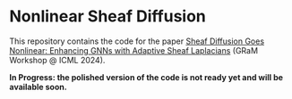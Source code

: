 # Nonlinear Sheaf Diffusion 

This repository contains the code for the paper [Sheaf Diffusion Goes Nonlinear: Enhancing GNNs with Adaptive Sheaf Laplacians](https://openreview.net/forum?id=MGQtGV5gPO) (GRaM Workshop @ ICML 2024).

**In Progress: the polished version of the code is not ready yet and will be available soon.**
